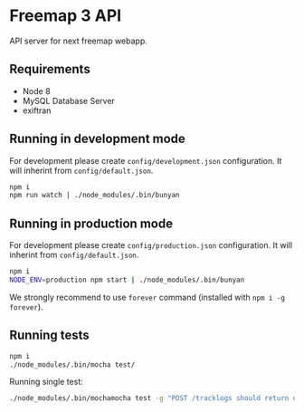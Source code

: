 # Freemap 3 API

API server for next freemap webapp.

## Requirements

* Node 8
* MySQL Database Server
* exiftran

## Running in development mode

For development please create `config/development.json` configuration. It will inherint from `config/default.json`.

```bash
npm i
npm run watch | ./node_modules/.bin/bunyan
```

## Running in production mode

For development please create `config/production.json` configuration. It will inherint from `config/default.json`.

```bash
npm i
NODE_ENV=production npm start | ./node_modules/.bin/bunyan
```

We strongly recommend to use `forever` command (installed with `npm i -g forever`).

## Running tests

```bash
npm i
./node_modules/.bin/mocha test/
```

Running single test:

```bash
./node_modules/.bin/mochamocha test -g "POST /tracklogs should return uid"
```
